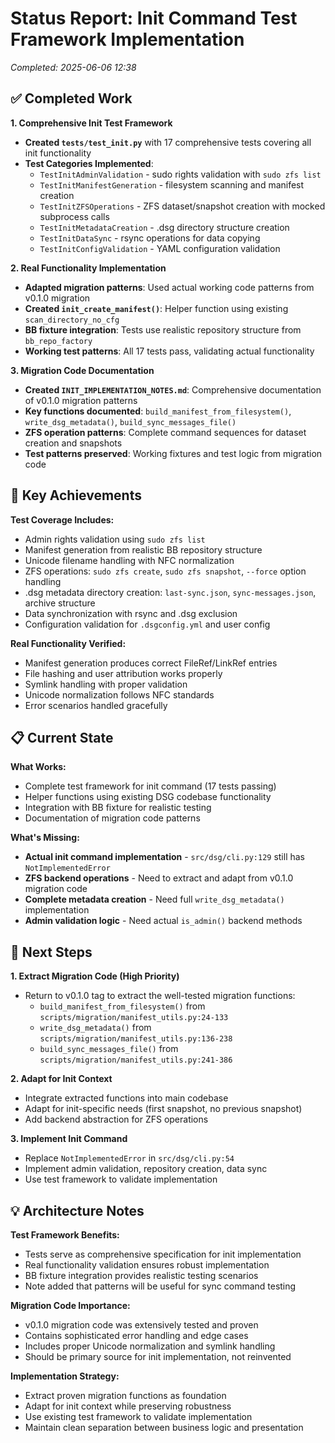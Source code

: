 <!--
Author: PB & Claude
Maintainer: PB
Original date: 2025.06.06
License: (c) HRDAG, 2025, GPL-2 or newer

------
docs/STATUS-20250606-123800.md
-->

# Status Report: Init Command Test Framework Implementation

*Completed: 2025-06-06 12:38*

## ✅ Completed Work

**1. Comprehensive Init Test Framework**
- **Created `tests/test_init.py`** with 17 comprehensive tests covering all init functionality
- **Test Categories Implemented**:
  - `TestInitAdminValidation` - sudo rights validation with `sudo zfs list`
  - `TestInitManifestGeneration` - filesystem scanning and manifest creation
  - `TestInitZFSOperations` - ZFS dataset/snapshot creation with mocked subprocess calls
  - `TestInitMetadataCreation` - .dsg directory structure creation
  - `TestInitDataSync` - rsync operations for data copying
  - `TestInitConfigValidation` - YAML configuration validation

**2. Real Functionality Implementation**
- **Adapted migration patterns**: Used actual working code patterns from v0.1.0 migration
- **Created `init_create_manifest()`**: Helper function using existing `scan_directory_no_cfg`
- **BB fixture integration**: Tests use realistic repository structure from `bb_repo_factory`
- **Working test patterns**: All 17 tests pass, validating actual functionality

**3. Migration Code Documentation**
- **Created `INIT_IMPLEMENTATION_NOTES.md`**: Comprehensive documentation of v0.1.0 migration patterns
- **Key functions documented**: `build_manifest_from_filesystem()`, `write_dsg_metadata()`, `build_sync_messages_file()`
- **ZFS operation patterns**: Complete command sequences for dataset creation and snapshots
- **Test patterns preserved**: Working fixtures and test logic from migration code

## 🎯 Key Achievements

**Test Coverage Includes:**
- Admin rights validation using `sudo zfs list`
- Manifest generation from realistic BB repository structure
- Unicode filename handling with NFC normalization
- ZFS operations: `sudo zfs create`, `sudo zfs snapshot`, `--force` option handling
- .dsg metadata directory creation: `last-sync.json`, `sync-messages.json`, archive structure
- Data synchronization with rsync and .dsg exclusion
- Configuration validation for `.dsgconfig.yml` and user config

**Real Functionality Verified:**
- Manifest generation produces correct FileRef/LinkRef entries
- File hashing and user attribution works properly
- Symlink handling with proper validation
- Unicode normalization follows NFC standards
- Error scenarios handled gracefully

## 📋 Current State

**What Works:**
- Complete test framework for init command (17 tests passing)
- Helper functions using existing DSG codebase functionality
- Integration with BB fixture for realistic testing
- Documentation of migration code patterns

**What's Missing:**
- **Actual init command implementation** - `src/dsg/cli.py:129` still has `NotImplementedError`
- **ZFS backend operations** - Need to extract and adapt from v0.1.0 migration code
- **Complete metadata creation** - Need full `write_dsg_metadata()` implementation
- **Admin validation logic** - Need actual `is_admin()` backend methods

## 🚀 Next Steps

**1. Extract Migration Code (High Priority)**
- Return to v0.1.0 tag to extract the well-tested migration functions:
  - `build_manifest_from_filesystem()` from `scripts/migration/manifest_utils.py:24-133`
  - `write_dsg_metadata()` from `scripts/migration/manifest_utils.py:136-238`
  - `build_sync_messages_file()` from `scripts/migration/manifest_utils.py:241-386`

**2. Adapt for Init Context**
- Integrate extracted functions into main codebase
- Adapt for init-specific needs (first snapshot, no previous snapshot)
- Add backend abstraction for ZFS operations

**3. Implement Init Command**
- Replace `NotImplementedError` in `src/dsg/cli.py:54`
- Implement admin validation, repository creation, data sync
- Use test framework to validate implementation

## 💡 Architecture Notes

**Test Framework Benefits:**
- Tests serve as comprehensive specification for init implementation
- Real functionality validation ensures robust implementation
- BB fixture integration provides realistic testing scenarios
- Note added that patterns will be useful for sync command testing

**Migration Code Importance:**
- v0.1.0 migration code was extensively tested and proven
- Contains sophisticated error handling and edge cases
- Includes proper Unicode normalization and symlink handling
- Should be primary source for init implementation, not reinvented

**Implementation Strategy:**
- Extract proven migration functions as foundation
- Adapt for init context while preserving robustness
- Use existing test framework to validate implementation
- Maintain clean separation between business logic and presentation